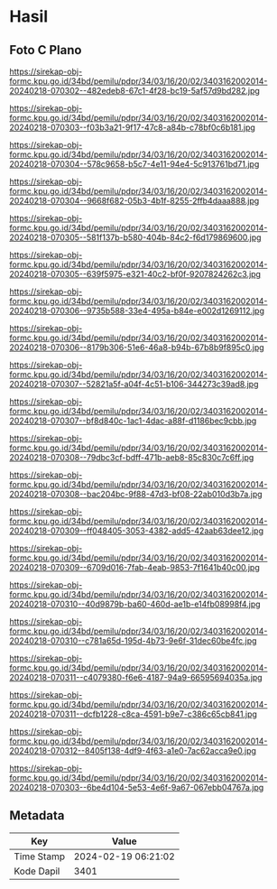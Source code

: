 # Hasil

## Foto C Plano

https://sirekap-obj-formc.kpu.go.id/34bd/pemilu/pdpr/34/03/16/20/02/3403162002014-20240218-070302--482edeb8-67c1-4f28-bc19-5af57d9bd282.jpg

https://sirekap-obj-formc.kpu.go.id/34bd/pemilu/pdpr/34/03/16/20/02/3403162002014-20240218-070303--f03b3a21-9f17-47c8-a84b-c78bf0c6b181.jpg

https://sirekap-obj-formc.kpu.go.id/34bd/pemilu/pdpr/34/03/16/20/02/3403162002014-20240218-070304--578c9658-b5c7-4e11-94e4-5c913761bd71.jpg

https://sirekap-obj-formc.kpu.go.id/34bd/pemilu/pdpr/34/03/16/20/02/3403162002014-20240218-070304--9668f682-05b3-4b1f-8255-2ffb4daaa888.jpg

https://sirekap-obj-formc.kpu.go.id/34bd/pemilu/pdpr/34/03/16/20/02/3403162002014-20240218-070305--581f137b-b580-404b-84c2-f6d179869600.jpg

https://sirekap-obj-formc.kpu.go.id/34bd/pemilu/pdpr/34/03/16/20/02/3403162002014-20240218-070305--639f5975-e321-40c2-bf0f-9207824262c3.jpg

https://sirekap-obj-formc.kpu.go.id/34bd/pemilu/pdpr/34/03/16/20/02/3403162002014-20240218-070306--9735b588-33e4-495a-b84e-e002d1269112.jpg

https://sirekap-obj-formc.kpu.go.id/34bd/pemilu/pdpr/34/03/16/20/02/3403162002014-20240218-070306--8179b306-51e6-46a8-b94b-67b8b9f895c0.jpg

https://sirekap-obj-formc.kpu.go.id/34bd/pemilu/pdpr/34/03/16/20/02/3403162002014-20240218-070307--52821a5f-a04f-4c51-b106-344273c39ad8.jpg

https://sirekap-obj-formc.kpu.go.id/34bd/pemilu/pdpr/34/03/16/20/02/3403162002014-20240218-070307--bf8d840c-1ac1-4dac-a88f-d1186bec9cbb.jpg

https://sirekap-obj-formc.kpu.go.id/34bd/pemilu/pdpr/34/03/16/20/02/3403162002014-20240218-070308--79dbc3cf-bdff-471b-aeb8-85c830c7c6ff.jpg

https://sirekap-obj-formc.kpu.go.id/34bd/pemilu/pdpr/34/03/16/20/02/3403162002014-20240218-070308--bac204bc-9f88-47d3-bf08-22ab010d3b7a.jpg

https://sirekap-obj-formc.kpu.go.id/34bd/pemilu/pdpr/34/03/16/20/02/3403162002014-20240218-070309--ff048405-3053-4382-add5-42aab63dee12.jpg

https://sirekap-obj-formc.kpu.go.id/34bd/pemilu/pdpr/34/03/16/20/02/3403162002014-20240218-070309--6709d016-7fab-4eab-9853-7f1641b40c00.jpg

https://sirekap-obj-formc.kpu.go.id/34bd/pemilu/pdpr/34/03/16/20/02/3403162002014-20240218-070310--40d9879b-ba60-460d-ae1b-e14fb08998f4.jpg

https://sirekap-obj-formc.kpu.go.id/34bd/pemilu/pdpr/34/03/16/20/02/3403162002014-20240218-070310--c781a65d-195d-4b73-9e6f-31dec60be4fc.jpg

https://sirekap-obj-formc.kpu.go.id/34bd/pemilu/pdpr/34/03/16/20/02/3403162002014-20240218-070311--c4079380-f6e6-4187-94a9-66595694035a.jpg

https://sirekap-obj-formc.kpu.go.id/34bd/pemilu/pdpr/34/03/16/20/02/3403162002014-20240218-070311--dcfb1228-c8ca-4591-b9e7-c386c65cb841.jpg

https://sirekap-obj-formc.kpu.go.id/34bd/pemilu/pdpr/34/03/16/20/02/3403162002014-20240218-070312--8405f138-4df9-4f63-a1e0-7ac62acca9e0.jpg

https://sirekap-obj-formc.kpu.go.id/34bd/pemilu/pdpr/34/03/16/20/02/3403162002014-20240218-070303--6be4d104-5e53-4e6f-9a67-067ebb04767a.jpg


## Metadata

| Key        | Value               |
| ---------- | ------------------- |
| Time Stamp | 2024-02-19 06:21:02 |
| Kode Dapil | 3401                |



